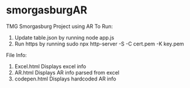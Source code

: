 # smorgasburgAR
TMG Smorgasburg Project using AR
To Run: 
1. Update table.json by running 
  node app.js
2. Run https by running 
  sudo npx http-server -S -C cert.pem -K key.pem
  
 File Info:
 1. Excel.html
    Displays excel info
 2. AR.html
    Displays AR info parsed from excel
 3. codepen.html
    Displays hardcoded AR info
